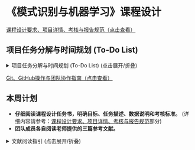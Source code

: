 # 《模式识别与机器学习》课程设计

[课程设计要求、项目详情、考核与报告规范（点击查看）](./project_spec.md)

## 项目任务分解与时间规划 (To-Do List)
<details><summary>项目任务分解与时间规划 (To-Do List) (点击展开/折叠)</summary>

**项目核心：** 遮挡条件下遥感图像中的飞机目标检测 (使用高斯光斑模拟遮挡, DOTA数据集, 倾斜目标框回归)

**团队规模：** 5人 (组长进行协调和进度管理)

---

### **项目任务分解与时间规划 (To-Do List)**

#### **第一阶段：课题调研与方案设计 (第7周 - 第10周)**

**第7-8周：需求分析与初步调研**

*   **任务1：深入理解项目需求 (全体成员)**
    *   [x] 仔细阅读课程设计任务书，明确目标、任务描述、数据说明和考核标准。(相关指南请参考：[Git、GitHub操作与团队协作指南](#七gitgithub操作与团队协作指南))
    *   [ ] 小组讨论，确保每位成员对项目有统一和清晰的理解。
*   **任务2：文献调研与技术选型 (分工合作)**
    *   [ ] **成员A&B**: 调研 DOTA 数据集特性，飞机目标的特点，现有遥感图像目标检测方法。
    *   [ ] **成员C&D**: 调研 Faster R-CNN 及其优化算法，特别是针对小目标和旋转目标的改进。
    *   [ ] **成员E**: 调研图像遮挡模拟方法（尤其是高斯光斑），以及遮挡对目标检测影响的研究。
    *   [ ] **全体成员**: 收集至少6篇高质量参考文献，重点关注项目提及的文献。
*   **任务3：数据准备与熟悉 (成员A&B)**
    *   [ ] 下载DOTA数据集。
    *   [ ] 筛选出飞机目标子集，熟悉数据格式和标注。
*   **任务4：初步方案构思与讨论 (全体成员)**
    *   [ ] 讨论如何构建高斯光斑遮挡场景。
    *   [ ] 讨论如何设计遮挡程度的衡量指标。
    *   [ ] 初步确定核心检测算法选型。
    *   [ ] 讨论倾斜目标框的回归方法。
*   **任务5：制定详细工作计划与分工 (组长协调，全体确认)**
    *   [ ] 明确每个阶段的交付物。
    *   [ ] 细化每个成员的具体职责。

**第9-10周：方案设计与报告撰写**

*   **任务6：详细算法设计 (分工合作)**
    *   [ ] **成员C**: 设计高斯光斑生成算法，用于模拟不同程度的遮挡。
    *   [ ] **成员A**: 设计遮挡程度的量化指标。
    *   [ ] **成员D&E**: 详细设计基于所选框架（如Faster R-CNN）的飞机目标检测算法，包括网络结构、损失函数、倾斜框回归策略。
    *   [ ] **成员B**: 设计实验方案，如何分析遮挡程度、目标尺度对检测结果的影响。
*   **任务7：系统架构设计 (全体成员)**
    *   [ ] 绘制系统总体流程图。
    *   [ ] 确定各模块接口。
*   **任务8：撰写设计方案报告初稿 (分工撰写，组长汇总)**
    *   [ ] 章节1: 课题概述 (研究现状、意义) - **成员A**
    *   [ ] 章节2: 算法分析 (需求分析、研究方案、算法选择与分析) - **成员B&C**
    *   [ ] 章节3: 试验系统设计 (总体结构、模块功能) - **成员D&E**
    *   [ ] 全体成员：审核并完善初稿。

#### **第二阶段：方案评审与算法实现 (第11周 - 第13周)**

**第11周：方案评审与修改**

*   **任务9：提交设计方案报告 (组长)**
    *   [ ] 按时提交给指导老师。
*   **任务10：根据指导老师意见修改方案 (全体成员)**
    *   [ ] 认真记录反馈意见。
    *   [ ] 针对性修改和完善设计方案。

**第12-13周：算法设计与实现**

*   **任务11：开发环境搭建 (成员D或E，其他成员配合)**
    *   [ ] 配置深度学习框架 (PyTorch/TensorFlow)。
    *   [ ] 安装必要的库 (OpenCV, NumPy, etc.)。
    *   [ ] 建立代码仓库 (如Git)。
*   **任务12：核心模块编码实现 (分工合作)**
    *   [ ] **数据预处理模块 (成员A)**
        *   [ ] DOTA飞机数据加载与解析。
        *   [ ] 图像预处理 (裁剪、缩放、归一化等)。
    *   [ ] **高斯遮挡生成模块 (成员C)**
        *   [ ] 实现高斯光斑生成函数。
        *   [ ] 实现将光斑应用到图像指定区域的函数。
    *   [ ] **飞机目标检测模型 (成员D&E)**
        *   [ ] 基于选定框架搭建网络模型。
        *   [ ] 实现倾斜目标框的预测和回归。
        *   [ ] 实现模型训练代码。
    *   [ ] **遮挡程度计算模块 (成员B)**
        *   [ ] 实现设计的遮挡程度量化指标。
*   **任务13：单元测试 (各模块负责人)**
    *   [ ] 对各自实现的模块进行充分的单元测试，确保功能正确。

#### **第三阶段：软件实现与测试 (第14周 - 第15周)**

**第14-15周：软件实现与算法测试**

*   **任务14：系统集成与联调 (全体成员)**
    *   [ ] 将各模块集成为一个完整的检测系统。
    *   [ ] 解决集成过程中出现的接口和逻辑问题。
*   **任务15：构建遮挡测试数据集 (成员A&C)**
    *   [ ] 利用高斯遮挡模块，在原始飞机数据上生成不同遮挡程度、不同目标尺度的测试样本。
    *   [ ] 确保测试集的多样性和代表性。
*   **任务16：模型训练与调优 (成员D&E，其他成员协助分析)**
    *   [ ] 在无遮挡原始数据集上预训练模型。
    *   [ ] （可选）在混合了遮挡数据的数据集上进行训练或微调。
    *   [ ] 调整超参数，优化模型性能。
*   **任务17：综合实验与结果分析 (全体成员，各有侧重)**
    *   [ ] **成员B&C**: 在构建的遮挡测试集上进行实验，记录检测结果。
    *   [ ] **成员A**: 分析遮挡程度对检测准确率、召回率、倾斜框精度等指标的影响。
    *   [ ] **成员D&E**: 分析目标尺度对检测结果的影响。
    *   [ ] **全体成员**: 对比不同算法或参数设置下的实验结果（如果时间允许）。
    *   [ ] 记录实验过程中的问题、解决方法和经验教训。
*   **任务18：代码整理与注释 (全体成员)**
    *   [ ] 确保代码规范，注释清晰，注释比例不低于1:1。

#### **第四阶段：报告撰写与答辩准备 (第16周 - 第17周)**

**第16周：撰写课程设计报告**

*   **任务19：完成课程设计报告终稿 (分工合作，组长统稿)**
    *   [ ] **封面、摘要、目录 (组长)**
    *   [ ] **第一章 课题概述 (成员A)** - 更新研究现状，明确项目意义。
    *   [ ] **第二章 算法分析 (成员B&C)** - 完善算法选择理由，详细描述设计的遮挡和检测算法。
    *   [ ] **第三章 试验系统设计 (成员D&E)** - 详细描述系统架构、程序流程图、各模块功能和代码设计思路。
    *   [ ] **第四章 软件实施与实验运行 (全体成员)** - 详细记录软件实现过程、数据库测试、详尽的实验结果与深入分析 (图表结合)。
    *   [ ] **第五章 结束语 (组长，全体讨论)** - 总结研究结论，课程设计体会，明确每人工作划分和贡献。
    *   [ ] **附录 (各模块开发者)** - 附上主要模块的核心代码及注释。
    *   [ ] **参考文献 (全体成员)** - 整理并规范参考文献格式。
    *   [ ] **全体成员**: 交叉审阅报告，确保文字通顺、数据准确、图表清晰、格式规范。

**第17周：考核答辩**

*   **任务20：准备答辩PPT (分工合作，组长整合)**
    *   [ ] 内容应包括：项目背景、研究目标、方案设计、算法实现、实验结果与分析、结论与展望、个人贡献。
    *   [ ] PPT制作美观大方，逻辑清晰。
*   **任务21：准备成果演示 (负责编码和测试的成员)**
    *   [ ] 准备好可运行的检测系统和典型的测试样例。
    *   [ ] 确保演示流畅。
*   **任务22：答辩演练 (全体成员)**
    *   [ ] 模拟答辩场景，互相提问，熟悉答辩流程。
    *   [ ] 准备应对可能被问到的问题。
*   **任务23：参加答辩 (全体成员)**

---

**通用任务 (贯穿项目始终):**

*   [ ] 定期小组会议，同步进度，讨论问题。
*   [ ] 做好详细的会议记录和决策记录。
*   [ ] 积极与指导老师沟通，及时反馈问题并寻求指导。
*   [ ] 保证工作量饱满，积极参与，独立思考。
*   [ ] **切记独立完成，杜绝抄袭！**

</details>

[Git、GitHub操作与团队协作指南（点击查看）](./collab_guide.md)

## 本周计划

*   **仔细阅读课程设计任务书，明确目标、任务描述、数据说明和考核标准。** (详细内容请参考：[课程设计要求、项目详情、考核与报告规范](./project_spec.md)部分)
*   **团队成员各自阅读老师提供的三篇参考文献。**

<details>
<summary>文献阅读指引 (点击展开/折叠)</summary>

**通用阅读建议：**

*   **带着问题去读**：始终围绕你们项目的核心需求（飞机检测、遥感图像、遮挡、倾斜框、DOTA数据集、性能分析）来寻找答案。
*   **先看摘要、引言和结论**：快速了解论文的核心贡献和主要发现。
*   **重点关注方法部分**：详细理解模型架构、数据处理、训练策略和关键技术细节。
*   **实验部分看设置和结果**：了解他们是如何评估模型的，使用了哪些指标，在什么数据集上取得了什么效果。
*   **做笔记**：记录关键信息点、模型结构图、重要的公式、数据集细节、以及任何对你们项目有启发的地方。

---

**第一篇： "Aircraft Detection in Remote Sensing Images Based on Deep Convolutional Neural Network" (Li et al.)**

这篇论文直接针对遥感图像中的飞机检测，使用的是基于区域的卷积神经网络（具体提到了Faster R-CNN），与你们项目的基础方向一致。

**阅读时应注意：**

1.  **核心方法与模型架构 (Section II, III)**：
    *   **具体网络选择**：论文明确使用了 **Faster R-CNN**。理解其基本组成：RPN (Region Proposal Network) 和 Fast R-CNN 检测网络。
    *   **针对遥感图像飞机目标的改进**：
        *   **锚点框 (Anchor Boxes) 的调整 (Section III.A, Table I)**：论文提到"考虑到遥感图像中的飞机目标比自然图像中的目标小，我们将锚点框扩展到12个，并在相同的纵横比下增加了更小的64x64像素的锚点区域。" 这是**非常关键的一点**，因为DOTA数据集中也存在大量小目标飞机。你们需要仔细研究他们是如何调整锚点尺寸和比例的，这直接影响小目标的召回率。
        *   他们使用的是什么**骨干网络 (Backbone)**？（论文提及使用预训练的VGG-16，见Section IV.B）。
    *   **损失函数 (Section III.B)**：理解RPN和Fast R-CNN阶段的多任务损失函数，包括分类损失和回归损失。
    *   **坐标参数化 (Section III.B, Formula (2))**：了解他们是如何参数化边界框坐标进行回归的。

2.  **数据集与数据增强 (Section IV.A)**：
    *   他们构建了自己的数据集。虽然你们使用DOTA，但可以借鉴他们的数据增强方法（水平翻转、旋转90/180/270度），这对于提升模型鲁棒性很有帮助。
    *   他们如何组织标注文件 (XML) 和训练/测试列表 (TXT文件) 的。

3.  **训练策略 (Section III.B, IV.B)**：
    *   **样本分配**：RPN中正负样本是如何定义的（IoU阈值0.75为正，低于0.3为负）。
    *   **小批量采样 (Mini-batch sampling)**：如何平衡正负样本比例（1:1，总共256个锚点）。
    *   **迁移学习 (Transfer Learning)**：他们使用了在VGG-16上预训练的模型进行微调，这对于样本量相对不足时加速收敛和提升性能很重要。
    *   **训练参数 (Table II)**：如学习率 (base\_lr)、学习率策略 (lr\_policy)、权重衰减 (weight\_decay)、动量 (momentum) 等。

4.  **实验结果与分析 (Section IV.C)**：
    *   **性能指标**：他们使用了检测率 (Detection Rate) 和平均检测时间 (Average Detection time)。
    *   **对比分析**：与原始Faster R-CNN和FCN的比较，突出了RPN高质量提议区域的重要性以及小锚点框对小目标检测的优势。
    *   **对你们项目的启发**：这篇论文证明了调整锚点框对于小目标检测的有效性，你们在DOTA上实验时也应重点考虑这一点。

5.  **结论与未来工作 (Section V)**：
    *   注意他们提到的局限性，例如将所有飞机视为一类，未区分具体型号，以及对动态目标检测的展望。

**这篇论文对你们项目的核心价值在于：提供了一个在遥感图像上应用和改进Faster R-CNN进行飞机检测的具体案例，特别是针对小目标的锚点调整策略。**

---

**第二篇： "DOTA: A Large-scale Dataset for Object Detection in Aerial Images" (Xia et al.)**

这篇论文介绍了DOTA数据集，这是你们项目**必须使用的数据集**，因此至关重要。

**阅读时应注意：**

1.  **DOTA数据集的特性 (Section 1, 4)**：
    *   **规模与多样性**: 2806张航拍图，尺寸大 (约4000x4000像素)，包含15个类别，188,282个实例。
    *   **目标特性**: 目标尺度变化巨大、存在任意方向、形状各异、小目标密集。这些都是你们模型需要克服的挑战。
    *   **飞机类别**: DOTA包含 "plane" 类别。
    *   **实例密度 (Section 4.6, Figure 5c)**: 每张图像平均包含67.1个实例，远超PASCAL VOC和ImageNet。

2.  **标注方法 (Section 3, Figure 3)**：
    *   **关键点：任意四边形 (Oriented Bounding Box - OBB)**：DOTA使用 `{(xi, yi), i=1,2,3,4}` （顶点按顺时针排列）来标注有方向的目标。这是你们项目**必须输出的格式**。
    *   **第一个点的含义 (Section 3.3, Figure 3a)**：对于飞机等物体，"通常意味着物体的'头部'"。这对于你们任务描述中"给出目标中心（以原始无遮挡数据集中目标斜框中心为参考标注）"非常重要。你们需要思考如何利用这四个点或特别是第一个点来定义一个一致的"中心"。
    *   与水平框 (HBB) 相比，OBB能更紧凑地包围目标，尤其是在目标密集或有较大长宽比时。

3.  **数据处理与评估协议 (Section 5.2)**：
    *   **图像裁剪 (Patching)**：由于原始图像尺寸过大，论文中提到将图像裁剪成1024x1024的子块 (patches) 进行处理，步长 (stride) 为512。这对你们的实现有直接指导意义。
    *   **处理被切割的目标**：当目标被切割时，如果大部分（Ui >= 0.7）在一个子块中，则保留原标注；否则标记为困难样本。
    *   **结果合并与NMS**：在子块上得到检测结果后，需要合并回原始图像，并进行非极大值抑制 (NMS)。对于OBB实验，NMS阈值设为0.1。
    *   **评估指标**: 采用PASCAL VOC的mAP。

4.  **针对OBB的检测方法 (Section 5.4)**：
    *   论文中将Faster R-CNN修改为可以预测OBB。
    *   **核心回归目标**：RPN生成的RoI（矩形）表示为 `R = {(xi, yi)}`，真实OBB表示为 `G = {(gxi, gyi)}`。回归目标 `T = {(txi, tyi)}` 通过 `t_xi = (gx_i - x_i)/w` 和 `t_yi = (gy_i - y_i)/h` 计算。这里的 `(xi, yi)` 是RoI的顶点，`(w,h)`是RoI的宽高。这意味着模型需要直接回归OBB的四个顶点相对于RoI顶点和尺寸的偏移量。这是实现倾斜框检测的**核心数学公式和思路**。

5.  **实验分析 (Section 5.5, Figure 6)**：
    *   OBB在处理密集排列和有方向性目标时，相比HBB有明显优势。
    *   对于大长宽比的目标（如桥梁、港口），OBB回归仍然具有挑战性。

**这篇论文对你们项目的核心价值在于：详细介绍了你们将要使用的DOTA数据集的特性、标注方式（特别是OBB），以及如何在类似Faster R-CNN的框架下实现OBB的检测和评估。Section 5.4的OBB回归方法是你们需要重点理解和实现的部分。**

---

**第三篇： "Real-Time High-Resolution Background Matting" (Lin et al.)**

这篇论文的主题是**背景抠图 (Background Matting)**，即在已知背景的情况下，实时、高分辨率地将前景（通常是人）从视频中精确分割出来，并提取alpha蒙版。

**阅读时应注意：**

1.  **与你们项目的直接相关性**：
    *   **较低**。这篇论文的技术核心（双网络结构、基于背景参考的alpha抠图）与你们的飞机目标检测、遮挡模拟（高斯光斑）、倾斜框回归等任务没有直接的技术重叠。
    *   你们的任务是**检测**目标，而这篇论文是**分割/抠出**已知前景。
    *   你们的"遮挡"是由高斯光斑模拟的，而这篇论文的"背景"是预先拍摄的干净背景帧。

2.  **潜在的间接启发（可能比较牵强，需谨慎判断）：**
    *   **处理高分辨率图像的策略 (Section 4)**：论文提出用一个低分辨率的基础网络处理全图，然后用一个高分辨率的精炼网络在选定的"错误区域"进行优化。这种"粗到细"或者"全局到局部"的思想在处理大图像时是通用的。如果你们在处理DOTA的大图像时遇到严重的性能瓶颈，可以思考是否能借鉴类似的策略（但Faster R-CNN本身通过FPN等结构也有多尺度处理能力）。
    *   **误差预测图 (Error Prediction Map, Ec)**：基础网络会预测一个误差图，指导精炼网络在哪里进行处理。如果你们的遮挡分析需要特别关注某些区域，也许这个概念能带来一点点灵感。

3.  **数据集 (VideoMatte240K, PhotoMatte13K/85)**：这些是抠图数据集，与你们的目标检测数据集DOTA不同。

**这篇论文对你们项目的核心价值可能非常有限。除非老师有特别说明，否则你们应将主要精力放在前两篇论文上。** 如果时间充裕，可以了解一下其处理高分辨率视频的通用思路，但不要期望从中找到直接解决飞机检测或遮挡问题的方案。

---

**总结你们阅读论文时应重点关注并结合项目思考的问题：**

1.  **如何有效地在DOTA数据集上训练一个能够检测倾斜飞机框的Faster R-CNN类模型？** (综合Paper 1的锚点调整和Paper 2的OBB回归方法)
2.  **DOTA数据集的标注（四点OBB）如何用于定义"目标中心"？** (Paper 2，Section 3.3)
3.  **如何处理DOTA的大尺寸图像进行训练和测试？** (Paper 2的裁剪策略)
4.  **遮挡模拟（高斯光斑）如何整合到训练/测试流程中？** (论文本身不涉及，需要你们自己设计，但要知道是在什么模型基础上做)
5.  **如何设计实验来分析"遮挡程度"和"目标尺度"对检测结果的影响？** (论文提供检测模型和评估方法，你们需要基于此设计变量控制实验)
6.  **哪些训练参数、数据增强方法值得借鉴？** (Paper 1)

</details>